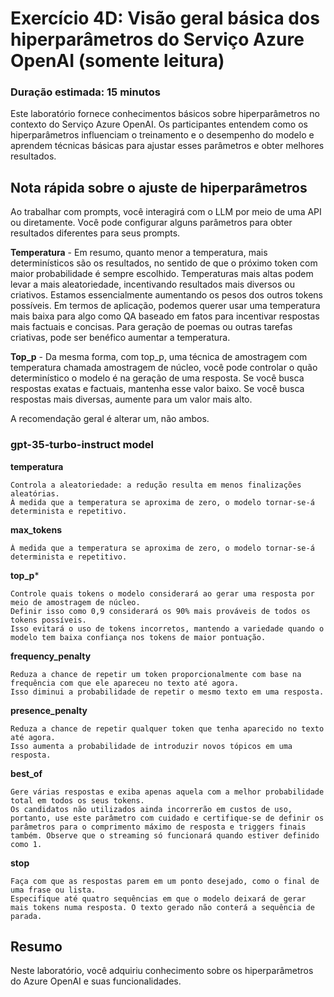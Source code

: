 # Exercício 4D: Visão geral básica dos hiperparâmetros do Serviço Azure OpenAI (somente leitura)

### Duração estimada: 15 minutos

Este laboratório fornece conhecimentos básicos sobre hiperparâmetros no contexto do Serviço Azure OpenAI. Os participantes entendem como os hiperparâmetros influenciam o treinamento e o desempenho do modelo e aprendem técnicas básicas para ajustar esses parâmetros e obter melhores resultados.

## Nota rápida sobre o ajuste de hiperparâmetros

Ao trabalhar com prompts, você interagirá com o LLM por meio de uma API ou diretamente. Você pode configurar alguns parâmetros para obter resultados diferentes para seus prompts.

**Temperatura** - Em resumo, quanto menor a temperatura, mais determinísticos são os resultados, no sentido de que o próximo token com maior probabilidade é sempre escolhido. Temperaturas mais altas podem levar a mais aleatoriedade, incentivando resultados mais diversos ou criativos. Estamos essencialmente aumentando os pesos dos outros tokens possíveis. Em termos de aplicação, podemos querer usar uma temperatura mais baixa para algo como QA baseado em fatos para incentivar respostas mais factuais e concisas. Para geração de poemas ou outras tarefas criativas, pode ser benéfico aumentar a temperatura.

**Top_p** - Da mesma forma, com top_p, uma técnica de amostragem com temperatura chamada amostragem de núcleo, você pode controlar o quão determinístico o modelo é na geração de uma resposta. Se você busca respostas exatas e factuais, mantenha esse valor baixo. Se você busca respostas mais diversas, aumente para um valor mais alto.

A recomendação geral é alterar um, não ambos.

### gpt-35-turbo-instruct model

**temperatura**
```
Controla a aleatoriedade: a redução resulta em menos finalizações aleatórias. 
À medida que a temperatura se aproxima de zero, o modelo tornar-se-á determinista e repetitivo.
```

**max_tokens**
```
À medida que a temperatura se aproxima de zero, o modelo tornar-se-á determinista e repetitivo.
```

**top_p***
```
Controle quais tokens o modelo considerará ao gerar uma resposta por meio de amostragem de núcleo. 
Definir isso como 0,9 considerará os 90% mais prováveis de todos os tokens possíveis. 
Isso evitará o uso de tokens incorretos, mantendo a variedade quando o modelo tem baixa confiança nos tokens de maior pontuação.
```

**frequency_penalty**
```
Reduza a chance de repetir um token proporcionalmente com base na frequência com que ele apareceu no texto até agora.
Isso diminui a probabilidade de repetir o mesmo texto em uma resposta.
```

**presence_penalty**
```
Reduza a chance de repetir qualquer token que tenha aparecido no texto até agora. 
Isso aumenta a probabilidade de introduzir novos tópicos em uma resposta.
```

**best_of**
```
Gere várias respostas e exiba apenas aquela com a melhor probabilidade total em todos os seus tokens. 
Os candidatos não utilizados ainda incorrerão em custos de uso, portanto, use este parâmetro com cuidado e certifique-se de definir os parâmetros para o comprimento máximo de resposta e triggers finais também. Observe que o streaming só funcionará quando estiver definido como 1.
```

**stop**
```
Faça com que as respostas parem em um ponto desejado, como o final de uma frase ou lista.
Especifique até quatro sequências em que o modelo deixará de gerar mais tokens numa resposta. O texto gerado não conterá a sequência de parada.
```

## Resumo

Neste laboratório, você adquiriu conhecimento sobre os hiperparâmetros do Azure OpenAI e suas funcionalidades.